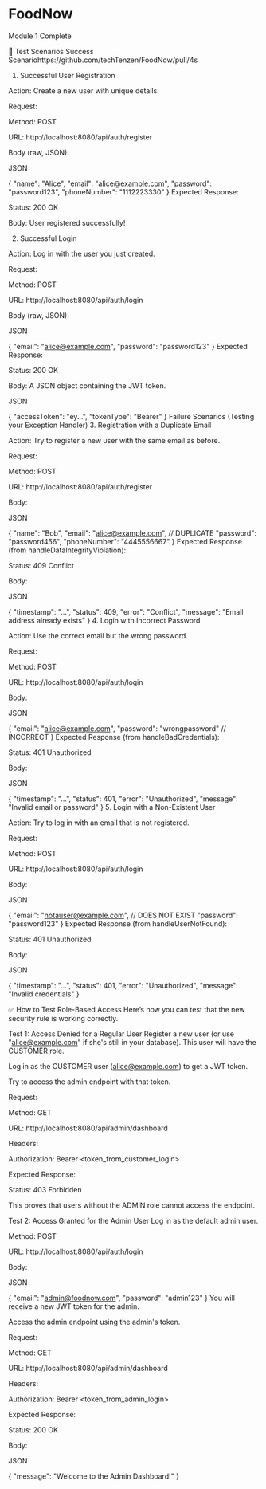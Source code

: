 # FoodNow

Module 1 Complete

🧪 Test Scenarios
Success Scenariohttps://github.com/techTenzen/FoodNow/pull/4s
1. Successful User Registration

Action: Create a new user with unique details.

Request:

Method: POST

URL: http://localhost:8080/api/auth/register

Body (raw, JSON):

JSON

{
    "name": "Alice",
    "email": "alice@example.com",
    "password": "password123",
    "phoneNumber": "1112223330"
}
Expected Response:

Status: 200 OK

Body: User registered successfully!

2. Successful Login

Action: Log in with the user you just created.

Request:

Method: POST

URL: http://localhost:8080/api/auth/login

Body (raw, JSON):

JSON

{
    "email": "alice@example.com",
    "password": "password123"
}
Expected Response:

Status: 200 OK

Body: A JSON object containing the JWT token.

JSON

{
    "accessToken": "ey...",
    "tokenType": "Bearer"
}
Failure Scenarios (Testing your Exception Handler)
3. Registration with a Duplicate Email

Action: Try to register a new user with the same email as before.

Request:

Method: POST

URL: http://localhost:8080/api/auth/register

Body:

JSON

{
    "name": "Bob",
    "email": "alice@example.com", // DUPLICATE
    "password": "password456",
    "phoneNumber": "4445556667"
}
Expected Response (from handleDataIntegrityViolation):

Status: 409 Conflict

Body:

JSON

{
    "timestamp": "...",
    "status": 409,
    "error": "Conflict",
    "message": "Email address already exists"
}
4. Login with Incorrect Password

Action: Use the correct email but the wrong password.

Request:

Method: POST

URL: http://localhost:8080/api/auth/login

Body:

JSON

{
    "email": "alice@example.com",
    "password": "wrongpassword" // INCORRECT
}
Expected Response (from handleBadCredentials):

Status: 401 Unauthorized

Body:

JSON

{
    "timestamp": "...",
    "status": 401,
    "error": "Unauthorized",
    "message": "Invalid email or password"
}
5. Login with a Non-Existent User

Action: Try to log in with an email that is not registered.

Request:

Method: POST

URL: http://localhost:8080/api/auth/login

Body:

JSON

{
    "email": "notauser@example.com", // DOES NOT EXIST
    "password": "password123"
}
Expected Response (from handleUserNotFound):

Status: 401 Unauthorized

Body:

JSON

{
    "timestamp": "...",
    "status": 401,
    "error": "Unauthorized",
    "message": "Invalid credentials"
}


✅ How to Test Role-Based Access
Here’s how you can test that the new security rule is working correctly.

Test 1: Access Denied for a Regular User
Register a new user (or use "alice@example.com" if she's still in your database). This user will have the CUSTOMER role.

Log in as the CUSTOMER user (alice@example.com) to get a JWT token.

Try to access the admin endpoint with that token.

Request:

Method: GET

URL: http://localhost:8080/api/admin/dashboard

Headers:

Authorization: Bearer <token_from_customer_login>

Expected Response:

Status: 403 Forbidden

This proves that users without the ADMIN role cannot access the endpoint.

Test 2: Access Granted for the Admin User
Log in as the default admin user.

Method: POST

URL: http://localhost:8080/api/auth/login

Body:

JSON

{
    "email": "admin@foodnow.com",
    "password": "admin123"
}
You will receive a new JWT token for the admin.

Access the admin endpoint using the admin's token.

Request:

Method: GET

URL: http://localhost:8080/api/admin/dashboard

Headers:

Authorization: Bearer <token_from_admin_login>

Expected Response:

Status: 200 OK

Body:

JSON

{
    "message": "Welcome to the Admin Dashboard!"
}

